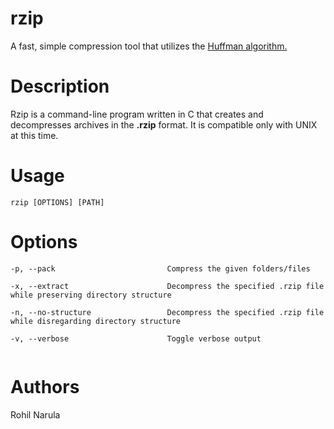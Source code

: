# rzip
A fast, simple compression tool that utilizes the [Huffman algorithm.](http://www.geeksforgeeks.org/greedy-algorithms-set-3-huffman-coding/)     

# Description 
Rzip is a command-line program written in C that creates and decompresses archives in the **.rzip** format. It is compatible only with UNIX at this time.

# Usage 
```    
rzip [OPTIONS] [PATH] 
```

# Options  
```
-p, --pack                         Compress the given folders/files 

-x, --extract                      Decompress the specified .rzip file while preserving directory structure    

-n, --no-structure                 Decompress the specified .rzip file while disregarding directory structure 

-v, --verbose                      Toggle verbose output           
    
 ```  


# Authors 
Rohil Narula     
